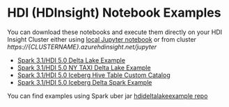 # HDI (HDInsight) Notebook Examples

You can download these notebooks and execute them directly on your HDI Insight Cluster either using [local Jupyter notebook](https://learn.microsoft.com/en-us/azure/hdinsight/spark/apache-spark-jupyter-notebook-install-locally) or from cluster *https://{CLUSTERNAME}.azurehdinsight.net/jupyter*

- [Spark 3.1/HDI 5.0 Delta Lake Example](./spark/scala/spark3-deltalake-example.ipynb)
- [Spark 3.1/HDI 5.0 NY TAXI Delta Lake Example](./spark/scala/nyctaxi_delta_demo.ipynb)
- [Spark 3.1/HDI 5.0 Iceberg Hive Table Custom Catalog](./spark/scala/iceberg_hive_table_custom_catalog.ipynb)
- [Spark 3.1/HDI 5.0 Iceberg Delta Spark Example](./spark/scala/iceberg_delta_spark_example.ipynb.ipynb)

You can find examples using Spark uber jar [hdideltalakeexample repo](https://github.com/sethiaarun/hdideltalakeexample)
